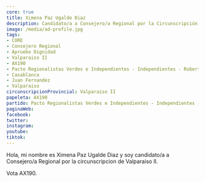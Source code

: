 ```yaml
---
core: true
title: Ximena Paz Ugalde Diaz
description: Candidato/a a Consejero/a Regional por la Circunscripción de Valparaiso II
image: /media/ad-profile.jpg
tags:
- CORE
- Consejero Regional
- Apruebo Dignidad
- Valparaiso II
- AX190
- Pacto Regionalistas Verdes e Independientes - Independientes - Roberto Pino Rodriguez
- Casablanca
- Juan Fernandez
- Valparaiso
circunscripcionProvincial: Valparaiso II
papeleta: AX190
partido: Pacto Regionalistas Verdes e Independientes - Independientes - Roberto Pino Rodriguez
paginaWeb:
facebook:
twitter:
instagram:
youtube:
tiktok:
---
```

Hola, mi nombre es Ximena Paz Ugalde Diaz y soy candidato/a a Consejero/a Regional por la circunscripcion de Valparaiso II.

Vota AX190.